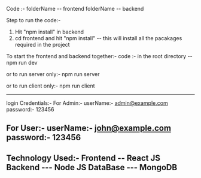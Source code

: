Code :-
 folderName -- frontend
 folderName -- backend

Step to run the code:-
1. Hit "npm install" in backend
2. cd frontend and hit "npm install"  -- this will install all the pacakages required in the project

To start the frontend and backend together:-
code :- in the root directory -- npm run dev

or to run server only:-
  npm run server

or to run client only:-
npm run client

--------------------------------------------------------------------
login  Credentials:-
 For Admin:-
 userName:-   admin@example.com
 password:-   123456

For User:-
userName:-   john@example.com
password:-    123456
---------------------------------------------------------------------

Technology Used:-
Frontend -- React JS
Backend --- Node JS
DataBase --- MongoDB
----------------------------------------------------------------------


